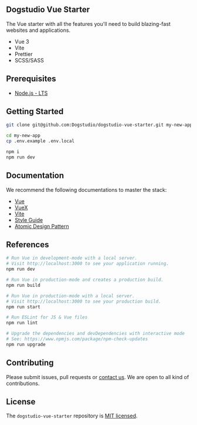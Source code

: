 ## Dogstudio Vue Starter

The Vue starter with all the features you'll need to build blazing-fast websites and applications.

- Vue 3
- Vite
- Prettier
- SCSS/SASS

## Prerequisites

- [Node.js - LTS](https://nodejs.org/en/download/)

## Getting Started

```bash
git clone git@github.com:Dogstudio/dogstudio-vue-starter.git my-new-app
```

```bash
cd my-new-app
cp .env.example .env.local
```

```bash
npm i
npm run dev
```

## Documentation

We recommend the following documentations to master the stack:

- [Vue](https://vuejs.org/v2/guide/)
- [VueX](https://vuex.vuejs.org/)
- [Vite](https://vitejs.dev/)
- [Style Guide](https://vuejs.org/v2/style-guide/)
- [Atomic Design Pattern](https://atomicdesign.bradfrost.com/table-of-contents/)

## References

```bash
# Run Vue in development-mode with a local server.
# Visit http://localhost:3000 to see your application running.
npm run dev

# Run Vue in production-mode and creates a production build.
npm run build

# Run Vue in production-mode with a local server.
# Visit http://localhost:3000 to see your production build.
npm run start

# Run ESLint for JS & Vue files
npm run lint

# Upgrade the dependencies and devDependencies with interactive mode
# See: https://www.npmjs.com/package/npm-check-updates
npm run upgrade
```

## Contributing

Please submit issues, pull requests or [contact us](devops@dogstudio.be). We are open to all kind of contributions.

## License

The `dogstudio-vue-starter` repository is [MIT licensed](/LICENSE.md).
